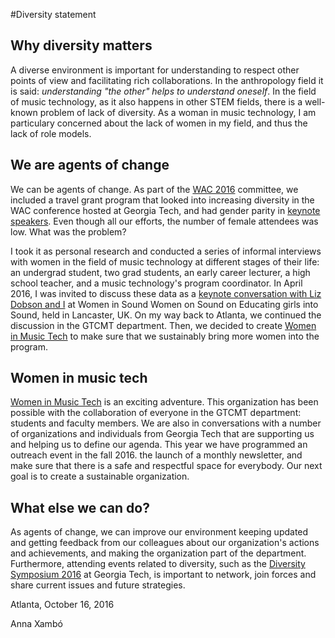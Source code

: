 #Diversity statement

## Why diversity matters

A diverse environment is important for understanding to respect other points of view and facilitating rich collaborations. In the anthropology field it is said: *understanding "the other" helps to understand oneself*. In the field of music technology, as it also happens in other STEM fields, there is a well-known problem of lack of diversity. As a woman in music technology, I am particulary concerned about the lack of women in my field, and thus the lack of role models. 

## We are agents of change

We can be agents of change. As part of the [WAC 2016](http://webaudio.gatech.edu/) committee, we included a travel grant program that looked into increasing diversity in the WAC conference hosted at Georgia Tech, and had gender parity in [keynote speakers](http://webaudio.gatech.edu/keynotes). Even though all our efforts, the number of female attendees was low. What was the problem?

I took it as personal research and conducted a series of informal interviews with women in the field of music technology at different stages of their life: an undergrad student, two grad students, an early career lecturer, a high school teacher, and a music technology's program coordinator. In April 2016, I was invited to discuss these data as a [keynote conversation with Liz Dobson and I](http://wiswos.bitbucket.org/index.html%3Fp=435.html) at Women in Sound Women on Sound on Educating girls into Sound, held in Lancaster, UK. On my way back to Atlanta, we continued the discussion in the GTCMT department. Then, we decided to create [Women in Music Tech](http://www.gtcmt.gatech.edu/) to make sure that we sustainably bring more women into the program.

## Women in music tech

[Women in Music Tech](www.gtcmt.gatech.edu/womeninmusictech) is an exciting adventure. This organization has been possible with the collaboration of everyone in the GTCMT department: students and faculty members. We are also in conversations with a number of organizations and individuals from Georgia Tech that are supporting us and helping us to define our agenda. This year we have programmed an outreach event in the fall 2016. the launch of a monthly newsletter, and make sure that there is a safe and respectful space for everybody. Our next goal is to create a sustainable organization. 

## What else we can do?

As agents of change, we can improve our environment keeping updated and getting feedback from our colleagues about our organization's actions and achievements, and making the organization part of the department. Furthermore, attending events related to diversity, such as the [Diversity Symposium 2016](http://www.diversity.gatech.edu/diversitysymposium) at Georgia Tech, is important to network, join forces and share current issues and future strategies. 

Atlanta, October 16, 2016

Anna Xambó